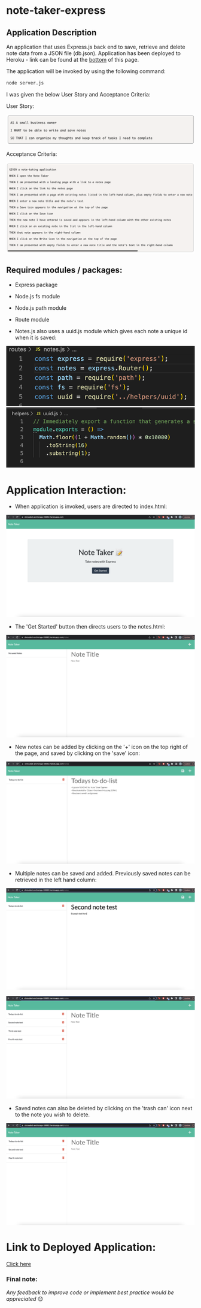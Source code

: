 # note-taker-express

## Application Description

An application that uses Express.js back end to save, retrieve and delete note data from a JSON file (db.json). Application has been deployed to Heroku - link can be found at the [bottom](#link-to-deployed-application:) of this page. 

The application will be invoked by using the following command:

```bash
node server.js
```

I was given the below User Story and Acceptance Criteria:

User Story:

![User Story](/Assets/images/user-story.png) 

Acceptance Criteria:

![Acceptance Criteria](/Assets/images/acceptance.png) 

## Required modules / packages:

* Express package
* Node.js fs module
* Node.js path module 
* Route module

* Notes.js also uses a uuid.js module which gives each note a unique id when it is saved: 

![notes.js Screenshot](/Assets/images/notesjs.png)
![uuid.js Screenshot](/Assets/images/uuid.png)


# Application Interaction: 

* When application is invoked, users are directed to index.html:

![Application Start - index.html Screenshot](/Assets/images/start.png)

* The 'Get Started' button then directs users to the notes.html:

![notes.html Screenshot](/Assets/images/notes.png)

* New notes can be added by clicking on the '+' icon on the top right of the page, and saved by clicking on the 'save' icon:

![First Note Saved Screenshot](/Assets/images/first-saved-note.png)

* Multiple notes can be saved and added. Previously saved notes can be retrieved in the left hand column:

![Saved Notes Screenshot](/Assets/images/second-note.png)

![Saved Notes 2 Screenshot](/Assets/images/more-notes.png)

* Saved notes can also be deleted by clicking on the 'trash can' icon next to the note you wish to delete. 

![Notes Delete Screenshot](/Assets/images/delete.png)

# Link to Deployed Application:

[Click here](https://shrouded-anchorage-59962.herokuapp.com/)

### Final note:

*Any feedback to improve code or implement best practice would be appreciated* 😊